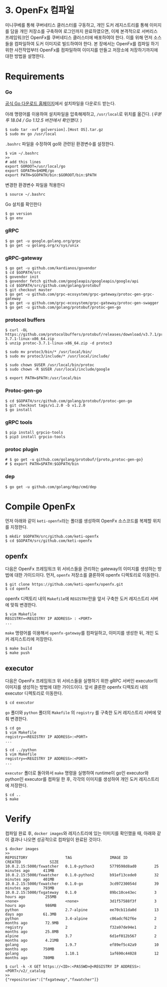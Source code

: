 # 3. OpenFx 컴파일

미니쿠베를 통해 쿠버네티스 클러스터를 구동하고, 개인 도커 레지스트리를 통해 이미지를 담을 개인 저장소를 구축하여 로그인까지 완료하였으면, 이제 본격적으로 서버리스 프레임워크인 OpenFx를 쿠버네티스 클러스터에 배포하여야 한다. 이를 위해 먼저 소스들을 컴파일하여 도커 이미지로 빌드하여야 한다. 본 장에서는 OpenFx를 컴파일 하기 위한 사전작업부터 OpenFx를 컴파일하여 이미지를 만들고 저장소에 저장하기까지에 대한 방법을 설명한다. 



# Requirements

### Go

[공식 Go 다운로드 홈페이지](https://golang.org/doc/install)에서 설치파일을 다운로드 받는다.

아래 명령어를 이용하여 설치파일을 압축해제하고, `/usr/local`로 위치를 옮긴다. (*우분투 18.04 / Go 1.12.5 버전에서 확인했다.* )

    $ sudo tar -xvf go[version].[Host OS].tar.gz
    $ sudo mv go /usr/local

`.bashrc` 파일을 수정하여 go와 관련된 환경변수를 설정한다.

    $ vim ~/.bashrc
    >>
    # add this lines
    export GOROOT=/usr/local/go
    export GOPATH=$HOME/go
    export PATH=$GOPATH/bin:$GOROOT/bin:$PATH

변경한 환경변수 파일을 적용한다

    $ source ~/.bashrc

Go 설치를 확인한다

    $ go version
    $ go env



### gRPC

    $ go get -u google.golang.org/grpc
    $ go get -u golang.org/x/sys/unix



### gRPC-gateway

    $ go get -u github.com/kardianos/govendor
    $ cd $GOPATH/src
    $ govendor init
    $ govendor fetch github.com/googleapis/googleapis/google/api
    $ cd $GOPATH/src/github.com/golang/protobuf
    $ git checkout master
    $ go get -u github.com/grpc-ecosystem/grpc-gateway/protoc-gen-grpc-gateway
    $ go get -u github.com/grpc-ecosystem/grpc-gateway/protoc-gen-swagger
    $ go get -u github.com/golang/protobuf/protoc-gen-go



### protocol buffers

    $ curl -OL https://github.com/protocolbuffers/protobuf/releases/download/v3.7.1/protoc-3.7.1-linux-x86_64.zip
    $ unzip protoc-3.7.1-linux-x86_64.zip -d protoc3
    
    $ sudo mv protoc3/bin/* /usr/local/bin/
    $ sudo mv protoc3/include/* /usr/local/include/
    
    $ sudo chown $USER /usr/local/bin/protoc
    $ sudo chown -R $USER /usr/local/include/google
    
    $ export PATH=$PATH:/usr/local/bin



### Protoc-gen-go

    $ cd $GOPATH/src/github.com/golang/protobuf/protoc-gen-go
    $ git checkout tags/v1.2.0 -b v1.2.0
    $ go install



### gRPC tools

    $ pip install grpcio-tools
    $ pip3 install grpcio-tools



### protoc plugin

    # $ go get -u github.com/golang/protobuf/{proto,protoc-gen-go}
    # $ export PATH=$PATH:$GOPATH/bin



### dep

    $ go get -u github.com/golang/dep/cmd/dep



# Compile OpenFx

먼저 아래와 같이 `keti-openfx`라는 폴더를 생성하여 OpenFx 소스코드를 복제할 위치를 지정한다.

    $ mkdir $GOPATH/src/github.com/keti-openfx
    $ cd $GOPATH/src/github.com/keti-openfx



## openfx

다음은 OpenFx 프레임워크 위 서비스들을 관리하는 gateway의 이미지를 생성하는 방법에 대한 가이드이다. 먼저, `openfx` 저장소를 클론하여 openfx 디렉토리로 이동한다. 

    $ git clone https://github.com/keti-openfx/openfx.git
    $ cd openfx

openfx 디렉토리 내의 `Makefile`에 `REGISTRY`란을 앞서 구축한 도커 레지스트리 서버에 맞춰 변경한다.

    $ vim Makefile
    REGISTRY=<REGISTRY IP ADDRESS> : <PORT>
    ...

`make` 명령어를 이용해서 `openfx-gateway`를 컴파일하고, 이미지를 생성한 뒤, 개인 도커 레지스트리에 저장한다.

    $ make build
    $ make push



## executor

다음은 OpenFx 프레임워크 위 서비스들을 실행하기 위한 gRPC 서버인 executor의 이미지를 생성하는 방법에 대한 가이드이다. 앞서 클론한 openfx 디렉토리 내의 executor 디렉토리로 이동한다. 

    $ cd executor

`go` 폴더와 `python` 폴더의 `Makefile` 의 `registry` 를 구축한 도커 레지스트리 서버에 맞춰 변경한다.

    $ cd go
    $ vim Makefile
    registry=<REGISTRY IP ADDRESS>:<PORT>
    ...
    
    $ cd ../python
    $ vim Makefile
    registry=<REGISTRY IP ADDRESS>:<PORT>
    ...

`executor` 폴더로 돌아와서 `make` 명령을 실행하여 runtime이 go인 executor와 python인 executor를 컴파일 한 후, 각각의 이미지를 생성하여 개인 도커 레지스트리에 저장한다.

    $ cd ..
    $ make



# Verify

컴파일 완료 후, `docker images`와 레지스트리에 있는 이미지를 확인했을 때, 아래와 같이 결과나 나오면 성공적으로 컴파일이 완료된 것이다.

    $ docker images
    >>
    REPOSITORY                 TAG                 IMAGE ID            CREATED             SIZE
    10.0.2.15:5000/fxwatcher   0.1.0-python3       5779598d8ad0        25 minutes ago      413MB
    10.0.2.15:5000/fxwatcher   0.1.0-python2       b91ef13cede0        32 minutes ago      401MB
    10.0.2.15:5000/fxwatcher   0.1.0-go            3cd97230054d        39 minutes ago      793MB
    10.0.2.15:5000/fxgateway   0.1.0               89bc10ce43ec        3 hours ago         255MB
    <none>                     <none>              3d1f57588f3f        3 hours ago         986MB
    python                     2.7-alpine          ee70cb11da0d        13 days ago         61.3MB
    python                     3.4-alpine          c06adcf62f6e        2 months ago        72.9MB
    registry                   2                   f32a97de94e1        2 months ago        25.8MB
    alpine                     3.7                 6d1ef012b567        2 months ago        4.21MB
    golang                     1.9.7               ef89ef5c42a9        10 months ago       750MB
    golang                     1.10.1              1af690c44028        12 months ago       780MB
    
    $ curl -k -X GET https://<ID>:<PASSWD>@<REGISTRY IP ADDRESS>:<PORT>/v2/_catalog
    >>
    {"repositories":["fxgateway","fxwatcher"]}
